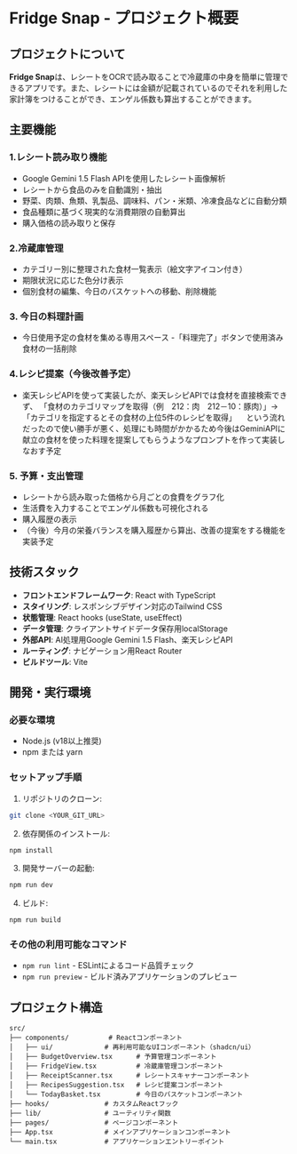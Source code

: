 # Fridge Snap - プロジェクト概要

## プロジェクトについて

**Fridge Snap**は、レシートをOCRで読み取ることで冷蔵庫の中身を簡単に管理できるアプリです。また、レシートには金額が記載されているのでそれを利用した家計簿をつけることができ、エンゲル係数も算出することができます。

## 主要機能

### 1.レシート読み取り機能
- Google Gemini 1.5 Flash APIを使用したレシート画像解析
- レシートから食品のみを自動識別・抽出
- 野菜、肉類、魚類、乳製品、調味料、パン・米類、冷凍食品などに自動分類
- 食品種類に基づく現実的な消費期限の自動算出
- 購入価格の読み取りと保存

### 2.冷蔵庫管理
- カテゴリー別に整理された食材一覧表示（絵文字アイコン付き）
- 期限状況に応じた色分け表示
- 個別食材の編集、今日のバスケットへの移動、削除機能

### 3. 今日の料理計画
- 今日使用予定の食材を集める専用スペース
-「料理完了」ボタンで使用済み食材の一括削除

### 4.レシピ提案（今後改善予定）
- 楽天レシピAPIを使って実装したが、楽天レシピAPIでは食材を直接検索できず、
 「食材のカテゴリマップを取得（例　212：肉　212－10：豚肉）」→「カテゴリを指定するとその食材の上位5件のレシピを取得」
　という流れだったので使い勝手が悪く、処理にも時間がかかるため今後はGeminiAPIに献立の食材を使った料理を提案してもらうようなプロンプトを作って実装しなおす予定

### 5. 予算・支出管理
- レシートから読み取った価格から月ごとの食費をグラフ化
- 生活費を入力することでエンゲル係数も可視化される
- 購入履歴の表示
- （今後）今月の栄養バランスを購入履歴から算出、改善の提案をする機能を実装予定

## 技術スタック

- **フロントエンドフレームワーク**: React with TypeScript
- **スタイリング**: レスポンシブデザイン対応のTailwind CSS
- **状態管理**: React hooks (useState, useEffect)
- **データ管理**: クライアントサイドデータ保存用localStorage
- **外部API**: AI処理用Google Gemini 1.5 Flash、楽天レシピAPI
- **ルーティング**: ナビゲーション用React Router
- **ビルドツール**: Vite


## 開発・実行環境

### 必要な環境
- Node.js (v18以上推奨)
- npm または yarn

### セットアップ手順

1. リポジトリのクローン:
```bash
git clone <YOUR_GIT_URL>
```

2. 依存関係のインストール:
```bash
npm install
```

3. 開発サーバーの起動:
```bash
npm run dev
```

4. ビルド:
```bash
npm run build
```

### その他の利用可能なコマンド
- `npm run lint` - ESLintによるコード品質チェック
- `npm run preview` - ビルド済みアプリケーションのプレビュー

## プロジェクト構造

```
src/
├── components/          # Reactコンポーネント
│   ├── ui/             # 再利用可能なUIコンポーネント（shadcn/ui）
│   ├── BudgetOverview.tsx      # 予算管理コンポーネント
│   ├── FridgeView.tsx          # 冷蔵庫管理コンポーネント
│   ├── ReceiptScanner.tsx      # レシートスキャナーコンポーネント
│   ├── RecipesSuggestion.tsx   # レシピ提案コンポーネント
│   └── TodayBasket.tsx         # 今日のバスケットコンポーネント
├── hooks/              # カスタムReactフック
├── lib/                # ユーティリティ関数
├── pages/              # ページコンポーネント
├── App.tsx             # メインアプリケーションコンポーネント
└── main.tsx            # アプリケーションエントリーポイント
```
